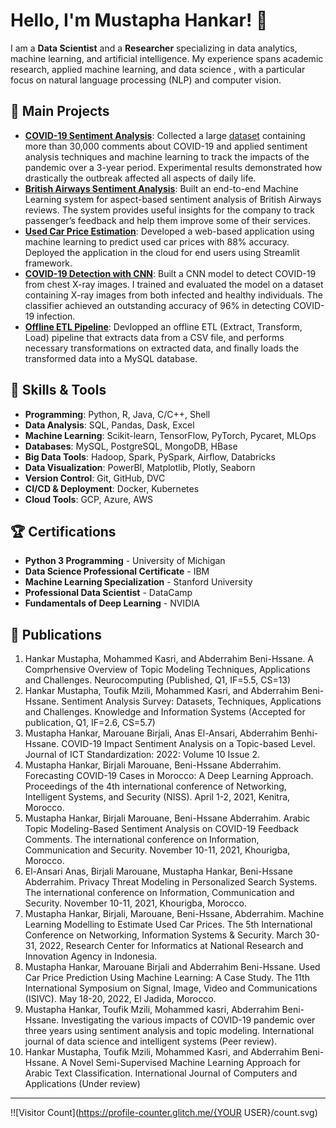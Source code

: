 # Hello, I'm Mustapha Hankar! 👋

I am a **Data Scientist** and a **Researcher** specializing in data analytics, machine learning, and artificial intelligence. My experience spans academic research, applied machine learning, and data science , with a particular focus on natural language processing (NLP) and computer vision.

## 🚀 Main Projects

- **[COVID-19 Sentiment Analysis](https://ieeexplore.ieee.org/abstract/document/10255411)**: Collected a large [dataset](https://github.com/HankarM88/Hespress_COVID-19_Dataset) containing more than 30,000 comments about COVID-19 and applied sentiment analysis techniques and machine learning to track the impacts of the pandemic over a 3-year period. Experimental results demonstrated how drastically the outbreak affected all aspects of daily life. 
- **[British Airways Sentiment Analysis](https://github.com/HankarM88/British_Airways_Reviews_Sentiment_Analaysis)**: Built an end-to-end Machine Learning system for aspect-based sentiment analysis of British Airways reviews. The system provides useful insights for the company to track passenger’s feedback and help them improve some of their services. 
- **[Used Car Price Estimation](https://github.com/HankarM88/Used-Car-Price-Prediction)**: Developed a web-based application using machine learning to predict used car prices with 88% accuracy. Deployed the application in the cloud for end users using Streamlit framework. 
- **[COVID-19 Detection with CNN](https://www.kaggle.com/code/hankarmostafa/covid19-detection-from-lungs-x-ray-images)**: Built a CNN model to detect COVID-19 from chest X-ray images. I trained and evaluated the model on a dataset containing X-ray images from both infected and healthy individuals. The classifier achieved an outstanding accuracy of 96% in detecting COVID-19 infection. 
- **[Offline ETL Pipeline](https://github.com/HankarM88/ETL-Pipeline)**: Devlopped an offline ETL (Extract, Transform, Load) pipeline that extracts data from a CSV file, and performs necessary transformations on extracted data, and finally loads the transformed data into a MySQL database. 

## 🔧 Skills & Tools

- **Programming**: Python, R, Java, C/C++, Shell
- **Data Analysis**: SQL, Pandas, Dask, Excel
- **Machine Learning**: Scikit-learn, TensorFlow, PyTorch, Pycaret, MLOps
- **Databases**: MySQL, PostgreSQL, MongoDB, HBase
- **Big Data Tools**: Hadoop, Spark, PySpark, Airflow, Databricks
- **Data Visualization**: PowerBI, Matplotlib, Plotly, Seaborn
- **Version Control**: Git, GitHub, DVC
- **CI/CD & Deployment**: Docker, Kubernetes
- **Cloud Tools**: GCP, Azure, AWS

## 🏆 Certifications
- **Python 3 Programming** - University of Michigan
- **Data Science Professional Certificate** - IBM
- **Machine Learning Specialization** - Stanford University
- **Professional Data Scientist** - DataCamp
- **Fundamentals of Deep Learning** - NVIDIA
## 📄 Publications 
1. Hankar Mustapha, Mohammed Kasri, and Abderrahim Beni-Hssane. A Comprhensive Overview of Topic Modeling Techniques, Applications and Challenges. Neurocomputing (Published, Q1, IF=5.5, CS=13)
2. 	Hankar Mustapha, Toufik Mzili, Mohammed Kasri, and Abderrahim Beni-Hssane. Sentiment Analysis Survey: Datasets, Techniques, Applications and Challenges. Knowledge and Information Systems (Accepted for publication, Q1, IF=2.6, CS=5.7)
3. 	Mustapha Hankar, Marouane Birjali, Anas El-Ansari, Abderrahim Benhi-Hssane. COVID-19    Impact Sentiment Analysis on a Topic-based Level. Journal of ICT Standardization: 2022: Volume 10 Issue 2. 
4. Mustapha Hankar, Birjali Marouane, Beni-Hssane Abderrahim. Forecasting COVID-19 Cases in   Morocco: A Deep Learning Approach. Proceedings of the 4th international conference of Networking, Intelligent Systems, and Security (NISS). April 1-2, 2021, Kenitra, Morocco. 
5. Mustapha Hankar, Birjali Marouane, Beni-Hssane Abderrahim. Arabic Topic Modeling-Based Sentiment Analysis on COVID-19 Feedback Comments. The international conference on Information, Communication and Security. November 10-11, 2021, Khourigba, Morocco.
6. El-Ansari Anas, Birjali Marouane, Mustapha Hankar, Beni-Hssane Abderrahim. Privacy Threat Modeling in Personalized Search Systems. The international conference on Information, Communication and Security. November 10-11, 2021, Khourigba, Morocco.
7. Mustapha Hankar, Birjali, Marouane, Beni-Hssane, Abderrahim. Machine Learning Modelling to Estimate Used Car Prices. The 5th International Conference on Networking, Information Systems & Security. March 30-31, 2022, Research Center for Informatics at National Research and Innovation Agency in Indonesia. 
8. Mustapha Hankar, Marouane Birjali and Abderrahim Beni-Hssane. Used Car Price Prediction Using Machine Learning: A Case Study. The 11th International Symposium on Signal, Image, Video and Communications (ISIVC). May 18-20, 2022, El Jadida, Morocco.
9. Mustapha Hankar, Toufik Mzili, Mohammed kasri, Abderrahim Beni-Hssane. Investigating the various impacts of COVID-19 pandemic over three years using sentiment analysis and topic modeling.  International journal of data science and intelligent systems (Peer review).  
10. Hankar Mustapha, Toufik Mzili, Mohammed Kasri, and Abderrahim Beni-Hssane. A Novel Semi-Supervised Machine Learning Approach for Arabic Text Classification. International Journal of Computers and Applications (Under review)

-----
!![Visitor Count](https://profile-counter.glitch.me/{YOUR USER}/count.svg)

